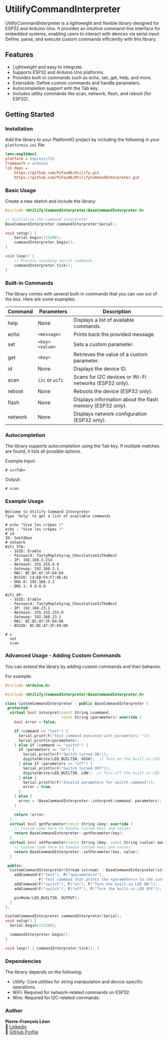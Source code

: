 # UtilifyCommandInterpreter

UtilifyCommandInterpreter is a lightweight and flexible library designed for ESP32 and Arduino Uno. It provides an intuitive command-line interface for embedded systems, enabling users to interact with devices via serial input. Define, parse, and execute custom commands efficiently with this library.

## Features

- Lightweight and easy to integrate.
- Supports ESP32 and Arduino Uno platforms.
- Provides built-in commands such as echo, set, get, help, and more.
- Extensible: Define custom commands and handle parameters.
- Autocompletion support with the Tab key.
- Includes utility commands like scan, network, flash, and reboot (for ESP32).

## Getting Started

### Installation

Add the library to your PlatformIO project by including the following in your `platformio.ini` file:

```ini
[env:esp32dev]
platform = espressif32
framework = arduino
lib_deps =
    https://github.com/PiFou86/Utilify.git
    https://github.com/PiFou86/UtilifyCommandInterpreter.git
```

### Basic Usage

Create a new sketch and include the library:

```cpp
#include <Utilify/CommandInterpreter/BaseCommandInterpreter.h>

// Initialize the command interpreter
BaseCommandInterpreter commandInterpreter(Serial);

void setup() {
    Serial.begin(115200);
    commandInterpreter.begin();
}

void loop() {
    // Process incoming serial commands
    commandInterpreter.tick();
}
```

### Built-in Commands

The library comes with several built-in commands that you can use out of the box. Here are some examples:

| Command | Parameters | Description |
|---------|------------|-------------|
| help    | None       | Displays a list of available commands. |
| echo    | `<message>`| Prints back the provided message. |
| set     | `<key> <value>` | Sets a custom parameter. |
| get     | `<key>`    | Retrieves the value of a custom parameter. |
| id      | None       | Displays the device ID. |
| scan    | `i2c` or `wifi` | Scans for I2C devices or Wi-Fi networks (ESP32 only). |
| reboot  | None       | Reboots the device (ESP32 only). |
| flash   | None       | Displays information about the flash memory (ESP32 only). |
| network | None       | Displays network configuration (ESP32 only). |

### Autocompletion

The library supports autocompletion using the Tab key. If multiple matches are found, it lists all possible options.

Example Input:

```
# sc<Tab>
```

Output:
```
# scan
```

### Example Usage

```
Welcome to Utilify Command Interpreter
Type 'help' to get a list of available commands

# echo "Vive les crêpes !"
echo : "Vive les crêpes !"
# id 
ID: 5eb7dbee
# network
WiFi STA:
  - SSID: Erable
  - Password: TastyMapleSyrup_ChocolatineIsTheBest
  - IP: 192.168.3.214
  - Netmask: 255.255.0.0
  - Gateway: 192.168.3.1
  - MAC: BC:DC:A7:3F:D4:D4
  - BSSID: C4:EB:F4:F7:8E:A1
  - DNS 0: 192.168.3.1
  - DNS 1: 0.0.0.0

WiFi AP:
  - SSID: Erable
  - Password: TastyMapleSyrup_ChocolatineIsTheBest
  - IP: 192.168.23.1
  - Netmask: 255.255.255.0
  - Gateway: 192.168.23.1
  - MAC: BC:DC:A7:3F:D4:D6
  - BSSID: BC:DC:A7:3F:D4:D6

# s
  set
  scan
```

### Advanced Usage - Adding Custom Commands

You can extend the library by adding custom commands and their behavior. 

For example:

```cpp
#include <Arduino.h>

#include <Utilify/CommandInterpreter/BaseCommandInterpreter.h>

class CustomCommandInterpreter : public BaseCommandInterpreter {
 protected:
  virtual bool interpret(const String &command,
                         const String &parameters) override {
    bool error = false;

    if (command == "test") {
      Serial.print(F("test command executed with parameters: "));
      Serial.println(parameters);
    } else if (command == "switch") {
      if (parameters == "on") {
        Serial.println(F("Switch turned ON"));
        digitalWrite(LED_BUILTIN, HIGH);  // Turn on the built-in LED
      } else if (parameters == "off") {
        Serial.println(F("Switch turned OFF"));
        digitalWrite(LED_BUILTIN, LOW);  // Turn off the built-in LED
      } else {
        Serial.println(F("Invalid parameters for switch command"));
        error = true;
      }
    } else {
      error = !BaseCommandInterpreter::interpret(command, parameters);
    }

    return !error;
  }
  virtual bool getParameter(const String &key) override {
    // Custom code here to handle custom keys and values
    return BaseCommandInterpreter::getParameter(key);
  }
  virtual bool setParameter(const String &key, const String &value) override {
    // Custom code here to handle custom keys and values
    return BaseCommandInterpreter::setParameter(key, value);
  }

 public:
  CustomCommandInterpreter(Stream &stream) : BaseCommandInterpreter(stream) {
    addCommand(F("test"), F("<parameters>"),
               F("Test command that prints the <parameters> to the console"));
    addCommand(F("switch"), F("on"), F("Turn the built-in LED ON"));
    addCommand(F("switch"), F("off"), F("Turn the built-in LED OFF"));

    pinMode(LED_BUILTIN, OUTPUT);
  }
};

CustomCommandInterpreter commandInterpreter(Serial);
void setup() {
  Serial.begin(115200);

  commandInterpreter.begin();
}

void loop() { commandInterpreter.tick(); }
```

### Dependencies

The library depends on the following:

- Utilify: Core utilities for string manipulation and device-specific operations.
- WiFi: Required for network-related commands on ESP32.
- Wire: Required for I2C-related commands.

### Author

**Pierre-François Léon**  
🔗 [Linkedin](https://www.linkedin.com/in/pierrefrancoisleon/)  
🔗 [GitHub Profile](https://github.com/PiFou86)
